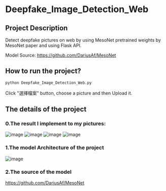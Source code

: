 # Deepfake_Image_Detection_Web
## Project Description
Detect deepfake pictures on web by using MesoNet pretrained weights by MesoNet paper and using Flask API.

Model Source: https://github.com/DariusAf/MesoNet
## How to run the project?

```sh
python Deepfake_Image_Detection_Web.py
```
Click "選擇檔案" button, choose a picture and then Upload it. 
## The details of the project
### 0.The result I implement to my pictures:
![image](https://user-images.githubusercontent.com/76461262/146398620-4ffc01fa-840f-462c-a86c-f1fc023d0d27.png)
![image](https://user-images.githubusercontent.com/76461262/146398647-bcab0819-28b4-4d9d-95c4-78dc3b708cd9.png)
![image](https://user-images.githubusercontent.com/76461262/146398667-78c07941-aee4-4dcc-9b4b-52cfd3f7afc7.png)
![image](https://user-images.githubusercontent.com/76461262/146398681-575fea16-832a-4dce-bce6-4265ef39e804.png)

### 1.The model Architecture of the project
![image](https://user-images.githubusercontent.com/76461262/141642624-62dc2b40-f635-4f5c-b1ce-dd4b184feacf.png)

### 2.The source of the model 
https://github.com/DariusAf/MesoNet


